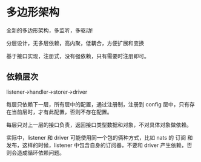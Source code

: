 # 多边形架构

全新的多边形架构，多监听，多驱动!

分层设计，无多层依赖，高内聚，低耦合，方便扩展和变换

基于接口实现，注册式，没有强依赖，只有需要时注册即可。


## 依赖层次
listener->handler->storer->driver

每层只依赖下一层，所有层中的配置，通过注册制，注册到 config 层中，只有存在当前层时，才有此配置，否则不存在配置。

每层只对上一层的接口负责，返回接口类型数据和对象，不对具体对象做依赖。

实际中，listener 和 driver 可能使用同一个包的俩种方式，比如 nats 的 订阅 和发布，这样的时候，listener 中包含自身的订阅器，不要和 driver 产生依赖，否则会造成循环依赖问题。